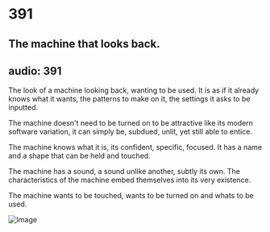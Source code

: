 # 391
## The machine that looks back.
audio: 391
---
The look of a machine looking back, wanting to be used. It is as if it already knows what it wants, the patterns to make on it, the settings it asks to be inputted.

The machine doesn't need to be turned on to be attractive like its modern software variation, it can simply be, subdued, unlit, yet still able to entice.

The machine knows what it is, its confident, specific, focused. It has a name and a shape that can be held and touched.

The machine has a sound, a sound unlike another, subtly its own. The characteristics of the machine embed themselves into its very existence.

The machine wants to be touched, wants to be turned on and whats to be used.

![Image](/assets/img/Snd-391.png)

